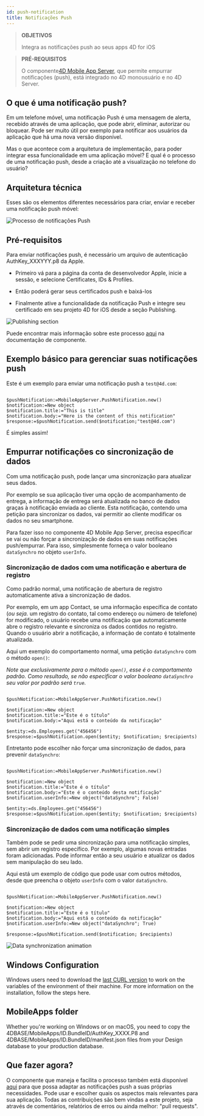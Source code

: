 ```yaml
---
id: push-notification
title: Notificações Push
---
```


> **OBJETIVOS**
> 
> Integra as notificações push ao seus apps 4D for iOS

> **PRÉ-REQUISITOS**
> 
> O componente[4D Mobile App Server](https://github.com/4d-for-ios/4D-Mobile-App-Server), que permite empurrar notificações (push), está integrado no 4D monousuário e no 4D Server.

## O que é uma notificação push?

Em um telefone móvel, uma notificação Push é uma mensagem de alerta, recebido através de uma aplicação, que pode abrir, eliminar, autorizar ou bloquear. Pode ser muito útil por exemplo para notificar aos usuários da aplicação que há uma nova versão disponível.

Mas o que acontece com a arquitetura de implementação, para poder integrar essa funcionalidade em uma aplicação móvel? E qual é o processo de uma notificação push, desde a criação até a visualização no telefone do usuário?

## Arquitetura técnica

Esses são os elementos diferentes necessários para criar, enviar e receber uma notificação push móvel:

![Processo de notificações Push](assets/en/push-notification/4D-for-ios-push-notification.png)

## Pré-requisitos

Para enviar notificações push, é necessário um arquivo de autenticação AuthKey_XXXYYY.p8 da Apple.

* Primeiro vá para a página da conta de desenvolvedor Apple, inicie a sessão, e selecione  Certificates, IDs & Profiles.

* Então poderá gerar seus certificados push e baixá-los

* Finalmente ative a funcionalidade da notificação Push e integre seu certificado em seu projeto 4D for iOS desde a seção Publishing.

![Publishing section](assets/en/push-notification/push-notification-publishing-section.png)

Puede encontrar mais informação sobre este processo [aqui](https://github.com/4d-for-ios/4D-Mobile-App-Server/blob/master/Documentation/Classes/PushNotification.md) na documentação de componente.

## Exemplo básico para gerenciar suas notificações push

Este é um exemplo para enviar uma notificação push a `test@4d.com`:

```4d

$pushNotification:=MobileAppServer.PushNotification.new() 
$notification:=New object 
$notification.title:="This is title" 
$notification.body:="Here is the content of this notification" 
$response:=$pushNotification.send($notification;"test@4d.com")

```

É simples assim!

## Empurrar notificações co sincronização de dados

Com uma notificação push, pode lançar uma sincronização para atualizar seus dados.

Por exemplo se sua aplicação tiver uma opção de acompanhamento de entrega, a informação de entrega será atualizada no banco de dados graças à notificação enviada ao cliente. Esta notificação, contendo uma petição para sincronizar os dados, vai permitir ao cliente modificar os dados no seu smartphone.

Para fazer isso no componente 4D Mobile App Server, precisa especificar se vai ou não forçar a sincronização de dados em suas notificações push/empurrar. Para isso, simplesmente forneça o valor booleano `dataSynchro` no objeto `userInfo`.

### Sincronização de dados com uma notificação e abertura de registro

Como padrão normal, uma notificação de abertura de registro automaticamente ativa a sincronização de dados.

Por exemplo, em um app Contact, se uma informação específica de contato (*ou seja.* um registro do contato, tal como endereço ou número de telefone) for modificado, o usuário recebe uma notificação que automaticamente abre o registro relevante e sincroniza os dados contidos no registro. Quando o usuário abrir a notificação, a informação de contato é totalmente atualizada.

Aqui um exemplo do comportamento normal,  uma petição `dataSynchro` com o método `open()`:

*Note que exclusivamente para o método `open()`, esse é o comportamento padrão. Como resultado, se não especificar o valor booleano `dataSynchro` seu valor por padrão será `true`.*

```4d

$pushNotification:=MobileAppServer.PushNotification.new()

$notification:=New object
$notification.title:="Este é o título" 
$notification.body:="Aqui está o conteúdo da notificação" 

$entity:=ds.Employees.get("456456")
$response:=$pushNotification.open($entity; $notification; $recipients)

```

Entretanto pode escolher não forçar uma sincronização de dados, para prevenir `dataSynchro`:

```4D 

$pushNotification:=MobileAppServer.PushNotification.new()

$notification:=New object
$notification.title:="Este é o título" 
$notification.body:="Este é o conteúdo desta notificação" 
$notification.userInfo:=New object("dataSynchro"; False)

$entity:=ds.Employees.get("456456")
$response:=$pushNotification.open($entity; $notification; $recipients)

```
### Sincronização de dados com uma notificação simples

Também pode se pedir uma sincronização para uma notificação simples, sem abrir um registro específico. Por exemplo, algumas novas entradas foram adicionadas. Pode informar então a seu usuário e atualizar os dados sem manipulação do seu lado.

Aqui está um exemplo de código que pode usar com outros métodos, desde que preencha o objeto `userInfo` com o valor `dataSynchro`.

```4d

$pushNotification:=MobileAppServer.PushNotification.new()

$notification:=New object
$notification.title:="Este é o título" 
$notification.body:="Aqui está o conteúdo da notificação" 
$notification.userInfo:=New object("dataSynchro"; True)

$response:=$pushNotification.send($notification; $recipients)

```
![Data synchronization animation](assets/en/push-notification/pushandSynchro.gif)

## Windows Configuration

Windows users need to download the [last CURL version](https://curl.se/download.html) to work on the variables of the environment of their machine. For more information on the installation, follow the steps here.

## MobileApps folder

Whether you're working on Windows or on macOS, you need to copy the 4DBASE/MobileApps/ID.BundleID/AuthKey_XXXX.P8 and 4DBASE/MobileApps/ID.BundleID/manifest.json files from your Design database to your production database.

## Que fazer agora?

O componente que maneja e facilita o processo também está disponível [aqui](https://github.com/4d-for-ios/4D-Mobile-App-Server/blob/master/Documentation/Classes/PushNotification.md) para que possa adaptar as notificações push a suas próprias necessidades. Pode usar e escolher quais os aspectos mais relevantes para sua aplicação. Todas as contribuições são bem vindas a este projeto, seja através de comentários, relatórios de erros ou ainda melhor: "pull requests".


